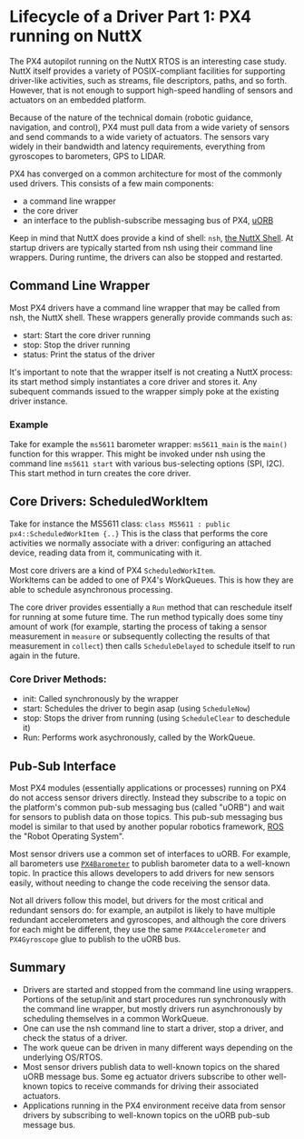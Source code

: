 
# Lifecycle of a Driver Part 1: PX4 running on NuttX

The PX4 autopilot running on the NuttX RTOS is an interesting case study.
NuttX itself provides a variety of POSIX-compliant facilities for supporting driver-like activities,
such as streams, file descriptors, paths, and so forth.  However, that is not enough to
support high-speed handling of sensors and actuators on an embedded platform. 

Because of the nature of the technical domain (robotic guidance, navigation, and control),
PX4 must pull data from a wide variety of sensors and send commands to a wide variety of actuators.
The sensors vary widely in their bandwidth and latency requirements, everything from 
gyroscopes to barometers, GPS to LIDAR. 

PX4 has converged on a common architecture for most of the commonly used drivers. This consists of 
a few main components:
- a command line wrapper
- the core driver
- an interface to the publish-subscribe messaging bus of PX4, [uORB](https://dev.px4.io/master/en/middleware/uorb.html)

Keep in mind that NuttX does provide a kind of shell: `nsh`, 
[the NuttX Shell](https://cwiki.apache.org/confluence/pages/viewpage.action?pageId=139629410).
At startup drivers are typically started from nsh using their command line wrappers. 
During runtime, the drivers can also be stopped and restarted. 

## Command Line Wrapper

Most PX4 drivers have a command line wrapper that may be called from nsh, the NuttX shell.
These wrappers generally provide commands such as:
- start:  Start the core driver running 
- stop: Stop the driver running
- status: Print the status of the driver

It's important to note that the wrapper itself is not creating a NuttX process:
its start method simply instantiates a core driver and stores it.
Any subequent commands issued to the wrapper simply poke at the existing driver instance. 

### Example

Take for example the `ms5611` barometer wrapper: `ms5611_main` is the `main()` function for this wrapper.
This might be invoked under nsh using the command line
`ms5611 start` with various bus-selecting options (SPI, I2C).
This start method in turn creates the core driver.

## Core Drivers: ScheduledWorkItem

Take for instance the MS5611 class:
`class MS5611 : public px4::ScheduledWorkItem {..}`
This is the class that performs the core activities we normally
associate with a driver: configuring an attached device,
reading data from it, communicating with it. 

Most core drivers are a kind of PX4 `ScheduledWorkItem`.  
WorkItems can be added to one of PX4's WorkQueues.
This is how they are able to schedule asynchronous processing. 

The core driver provides essentially a `Run` method that can reschedule 
itself for running at some future time. 
The run method typically does some tiny amount of work 
(for example, starting the process of taking a sensor measurement in `measure` or
subsequently collecting the results of that measurement in `collect`)
then calls `ScheduleDelayed` to schedule itself to run again in the future.

### Core Driver Methods:

- init: Called synchronously by the wrapper
- start: Schedules the driver to begin asap (using `ScheduleNow`)
- stop: Stops the driver from running (using `ScheduleClear` to deschedule it)
- Run: Performs work asychronously, called by the WorkQueue. 

## Pub-Sub Interface

Most PX4 modules (essentially applications or processes) running on PX4 do not 
access sensor drivers directly. Instead they subscribe to a topic on the 
platform's common pub-sub messaging bus (called "uORB")
and wait for sensors to publish data on those topics. 
This pub-sub messaging bus model is similar to that used by another
popular robotics framework, 
[ROS](https://index.ros.org/doc/ros2/) 
the "Robot Operating System".

Most sensor drivers use a common set of interfaces to uORB. For example, 
all barometers use [`PX4Barometer`](https://github.com/PX4/Firmware/blob/master/src/lib/drivers/barometer/PX4Barometer.hpp) to publish barometer data to 
a well-known topic.  In practice this allows developers to add drivers for
new sensors easily, without needing to change the code receiving the sensor data. 

Not all drivers follow this model, but drivers for the most critical and 
redundant sensors do: for example, an autpilot is likely to have multiple 
redundant accelerometers and gyroscopes, and although the core drivers
for each might be different, they use the same `PX4Accelerometer` and `PX4Gyroscope`
glue to publish to the uORB bus. 

## Summary

- Drivers are started and stopped from the command line using wrappers. Portions of the setup/init and start procedures run synchronously with the command line wrapper, but mostly drivers run asynchronously by scheduling themselves in a common WorkQueue.
- One can use the nsh command line to start a driver, stop a driver, and check the status of a driver.
- The work queue can be driven in many different ways depending on the underlying OS/RTOS.
- Most sensor drivers publish data to well-known topics on the shared uORB message bus.  Some eg actuator drivers subscribe to other well-known topics to receive commands for driving their associated actuators. 
- Applications running in the PX4 environment receive data from sensor drivers by subscribing to well-known topics on the uORB pub-sub message bus. 


